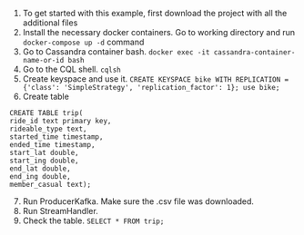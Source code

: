 1. To get started with this example, first download the project with all the additional files
2. Install the necessary docker containers. Go to working directory and run 
```docker-compose up -d``` command
3. Go to Cassandra container bash. 
```docker exec -it cassandra-container-name-or-id bash```
4. Go to the CQL shell. 
```cqlsh```
5. Create keyspace and use it. 
```CREATE KEYSPACE bike WITH REPLICATION = {'class': 'SimpleStrategy', 'replication_factor': 1}; use bike;```
6. Create table
```
CREATE TABLE trip(
ride_id text primary key,
rideable_type text,
started_time timestamp,
ended_time timestamp,
start_lat double,
start_ing double,
end_lat double,
end_ing double,
member_casual text);
```
7. Run ProducerKafka. Make sure the .csv file was downloaded.
8. Run StreamHandler.
9. Check the table. 
```SELECT * FROM trip;```

